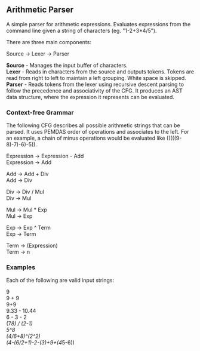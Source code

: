 ## Arithmetic Parser

A simple parser for arithmetic expressions. Evaluates expressions from the command line given a string of characters (eg. "1-2+3*4/5").

There are three main components:

Source -> Lexer -> Parser

**Source** - Manages the input buffer of characters.
<br>**Lexer** - Reads in characters from the source and outputs tokens. Tokens are read from right to left to maintain a left grouping. White space is skipped.
<br>**Parser** - Reads tokens from the lexer using recursive descent parsing to follow the precedence and associativity of the CFG. It produces an AST data structure, where the expression it represents can be evaluated.


### Context-free Grammar

The following CFG describes all possible arithmetic strings that can be parsed. It uses PEMDAS order of operations and associates to the left. For an example, a chain of minus operations would be evaluated like (((((9-8)-7)-6)-5)).

Expression -> Expression - Add
<br>Expression -> Add

Add -> Add + Div
<br>Add -> Div

Div -> Div / Mul
<br>Div -> Mul

Mul -> Mul * Exp
<br>Mul -> Exp

Exp -> Exp ^ Term
<br>Exp -> Term

Term -> (Expression)
<br>Term -> n

### Examples

Each of the following are valid input strings:

9
<br>9 + 9
<br>9+9
<br>9.33 - 10.44
<br>6 - 3 - 2
<br>(7*8) / (2-1)
<br>5^8
<br>(4/6+8)^(2^2)
<br>(4-(6/2+1)-2-(3)+9+(4*5-6))
